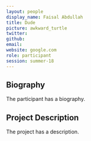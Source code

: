 ```yaml
---
layout: people
display_name: Faisal Abdullah
title: Dude
picture: awkward_turtle
twitter:
github:
email:
website: google.com
role: participant
session: summer-18
---
```

## Biography
The participant has a biography.

## Project Description
The project has a description.
